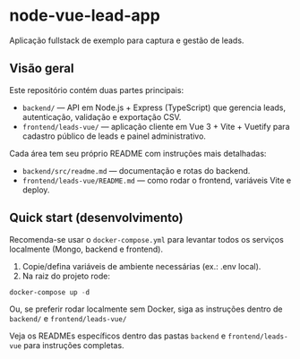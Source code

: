 # node-vue-lead-app

Aplicação fullstack de exemplo para captura e gestão de leads.

Visão geral
-----------
Este repositório contém duas partes principais:

- `backend/` — API em Node.js + Express (TypeScript) que gerencia leads, autenticação, validação e exportação CSV.
- `frontend/leads-vue/` — aplicação cliente em Vue 3 + Vite + Vuetify para cadastro público de leads e painel administrativo.

Cada área tem seu próprio README com instruções mais detalhadas:

- `backend/src/readme.md` — documentação e rotas do backend.
- `frontend/leads-vue/README.md` — como rodar o frontend, variáveis Vite e deploy.

Quick start (desenvolvimento)
----------------------------
Recomenda-se usar o `docker-compose.yml` para levantar todos os serviços localmente (Mongo, backend e frontend).

1. Copie/defina variáveis de ambiente necessárias (ex.: .env local).
2. Na raiz do projeto rode:

```powershell
docker-compose up -d
```

Ou, se preferir rodar localmente sem Docker, siga as instruções dentro de `backend/` e `frontend/leads-vue/`


Veja os READMEs específicos dentro das pastas `backend` e `frontend/leads-vue` para instruções completas.

